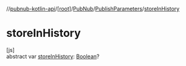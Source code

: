 //[pubnub-kotlin-api](../../../../index.md)/[[root]](../../index.md)/[PubNub](../index.md)/[PublishParameters](index.md)/[storeInHistory](store-in-history.md)

# storeInHistory

[js]\
abstract var [storeInHistory](store-in-history.md): [Boolean](https://kotlinlang.org/api/latest/jvm/stdlib/kotlin-stdlib/kotlin/-boolean/index.html)?
